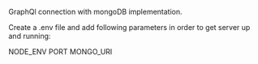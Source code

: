 GraphQl connection with mongoDB implementation.

Create a .env file and add following parameters in order to get server up and running:


NODE_ENV
PORT
MONGO_URI
